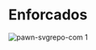 # Enforcados

![pawn-svgrepo-com 1](https://github.com/Buskik/Enforcados/assets/73497926/9869ccd3-1402-4572-94f6-08cd4108e6a5)
